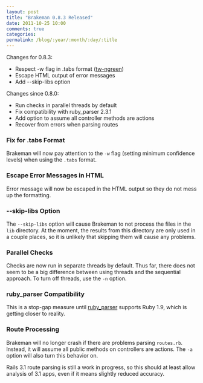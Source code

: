 ```yaml
---
layout: post
title: "Brakeman 0.8.3 Released"
date: 2011-10-25 10:00
comments: true
categories: 
permalink: /blog/:year/:month/:day/:title
---
```


Changes for 0.8.3:

 * Respect -w flag in .tabs format ([tw-ngreen](https://github.com/tw-ngreen))
 * Escape HTML output of error messages
 * Add --skip-libs option

Changes since 0.8.0:

 * Run checks in parallel threads by default
 * Fix compatibility with ruby_parser 2.3.1
 * Add option to assume all controller methods are actions
 * Recover from errors when parsing routes

### Fix for .tabs Format

Brakeman will now pay attention to the `-w` flag (setting minimum confidence levels) when using the `.tabs` format.

### Escape Error Messages in HTML

Error message will now be escaped in the HTML output so they do not mess up the formatting.

### --skip-libs Option

The `--skip-libs` option will cause Brakeman to not process the files in the `lib` directory. At the moment, the results from this directory are only used in a couple places, so it is unlikely that skipping them will cause any problems.

### Parallel Checks

Checks are now run in separate threads by default. Thus far, there does not seem to be a big difference between using threads and the sequential approach. To turn off threads, use the `-n` option.

### ruby_parser Compatibility

This is a stop-gap measure until [ruby_parser](https://github.com/seattlerb/ruby_parser) supports Ruby 1.9, which is getting closer to reality.

### Route Processing

Brakeman will no longer crash if there are problems parsing `routes.rb`. Instead, it will assume all public methods on controllers are actions. The `-a` option will also turn this behavior on. 

Rails 3.1 route parsing is still a work in progress, so this should at least allow analysis of 3.1 apps, even if it means slightly reduced accuracy.
